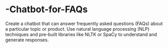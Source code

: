# -Chatbot-for-FAQs
Create a chatbot that can answer frequently asked  questions (FAQs) about a particular topic or product.  Use natural language processing (NLP) techniques and  pre-built libraries like NLTK or SpaCy to understand and  generate responses.
